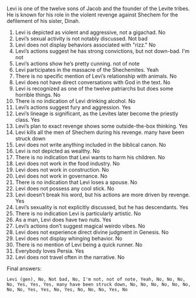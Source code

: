 Levi is one of the twelve sons of Jacob and the founder of the Levite tribes. He is known for his role in the violent revenge against Shechem for the defilement of his sister, Dinah.

1. Levi is depicted as violent and aggressive, not a gigachad. No
2. Levi’s sexual activity is not notably discussed. Not bad
3. Levi does not display behaviors associated with "rizz." No
4. Levi’s actions suggest he has strong convictions, but not down-bad. I'm not
5. Levi’s actions show he’s pretty cunning. not of note
6. Levi participates in the massacre of the Shechemites. Yeah
7. There is no specific mention of Levi’s relationship with animals. No
8. Levi does not have direct conversations with God in the text. No
9. Levi is recognized as one of the twelve patriarchs but does some horrible things. No
10. There is no indication of Levi drinking alcohol. No
11. Levi’s actions suggest fury and aggression. Yes
12. Levi’s lineage is significant, as the Levites later become the priestly class. Yes
13. Levi’s plan to exact revenge shows some outside-the-box thinking. Yes
14. Levi kills all the men of Shechem during his revenge. many have been struck down
15. Levi does not write anything included in the biblical canon. No
16. Levi is not depicted as wealthy. No
17. There is no indication that Levi wants to harm his children. No
18. Levi does not work in the food industry. No
19. Levi does not work in construction. No
20. Levi does not work in governance. No
21. There is no indication that Levi loses a spouse. No
22. Levi does not possess any cool stick. No
23. Levi doesn’t break his word, but his actions are more driven by revenge. Yes
24. Levi’s sexuality is not explicitly discussed, but he has descendants. Yes
25. There is no indication Levi is particularly artistic. No
26. As a man, Levi does have two nuts. Yes
27. Levi’s actions don’t suggest magical weirdo vibes. No
28. Levi does not experience direct divine judgment in Genesis. No
29. Levi does not display whinging behavior. No
30. There is no mention of Levi being a quick runner. No
31. Everybody loves Persia. Yes
32. Levi does not travel often in the narrative. No

Final answers:

```Levi (gen), No, Not bad, No, I'm not, not of note, Yeah, No, No, No, No, Yes, Yes, Yes, many have been struck down, No, No, No, No, No, No, No, No, Yes, Yes, No, Yes, No, No, No, Yes, No```